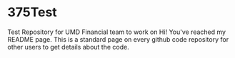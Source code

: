 # 375Test
Test Repository for UMD Financial team to work on
Hi! You've reached my README page. This is a standard page on every github code repository for other users to get details about the code.

